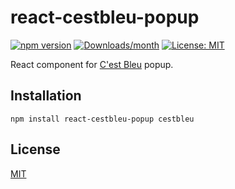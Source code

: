 # react-cestbleu-popup

[![npm version](https://badge.fury.io/js/react-cestbleu-popup.svg)](https://badge.fury.io/js/react-cestbleu-popup)
[![Downloads/month](https://img.shields.io/npm/dm/react-cestbleu-popup.svg?maxAge=86400)](https://www.npmjs.com/package/react-cestbleu-popup)
[![License: MIT](https://img.shields.io/badge/License-MIT-blue.svg)](LICENSE)

React component for [C'est Bleu](https://github.com/ezze/cestbleu) popup.

## Installation

```
npm install react-cestbleu-popup cestbleu
```

## License

[MIT](LICENSE)
